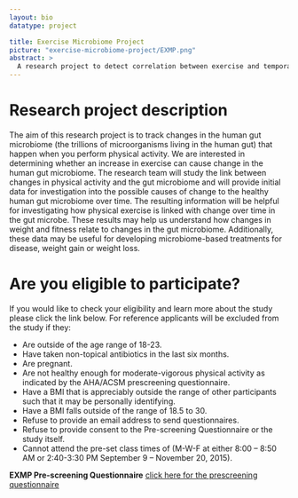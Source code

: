 ```yaml
---
layout: bio
datatype: project

title: Exercise Microbiome Project
picture: "exercise-microbiome-project/EXMP.png"
abstract: >
  A research project to detect correlation between exercise and temporal changes to the gut microbiome.
---
```


# Research project description
The aim of this research project is to track changes in the human gut microbiome (the trillions of microorganisms living in the human gut) that happen when you perform physical activity. We are interested in determining whether an increase in exercise can cause change in the human gut microbiome. The research team will study the link between changes in physical activity and the gut microbiome and will provide initial data for investigation into the possible causes of change to the healthy human gut microbiome over time. The resulting information will be helpful for investigating how physical exercise is linked with change over time in the gut microbe. These results may help us understand how changes in weight and fitness relate to changes in the gut microbiome. Additionally, these data may be useful for developing microbiome-based treatments for disease, weight gain or weight loss.

# Are you eligible to participate?
If you would like to check your eligibility and learn more about the study please click the link below. For reference applicants will be excluded from the study if they:

- Are outside of the age range of 18-23.
- Have taken non-topical antibiotics in the last six months.
- Are pregnant.
- Are not healthy enough for moderate-vigorous physical activity as indicated by the AHA/ACSM prescreening questionnaire.
- Have a BMI that is appreciably outside the range of other participants such that it may be personally identifying.
- Have a BMI falls outside of the range of 18.5 to 30.
- Refuse to provide an email address to send questionnaires.
- Refuse to provide consent to the Pre-screening Questionnaire or the study itself.
- Cannot attend the pre-set class times of (M-W-F at either 8:00 – 8:50 AM or 2:40-3:30 PM September 9 – November 20, 2015).


**EXMP Pre-screening Questionnaire** [click here for the prescreening questionnaire](https://drive.google.com/open?id=16gA4mVmiE8wKu28XNYrDBlQTdB4dfytScuToKsiIicE)
